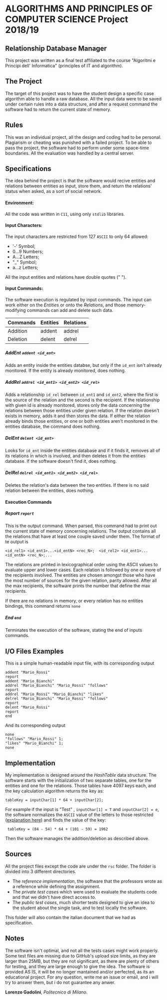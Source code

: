 # ALGORITHMS AND PRINCIPLES OF COMPUTER SCIENCE Project 2018/19

Relationship Database Manager
-----------------------------

This project was written as a final test affiliated to the course "Algoritmi e Principi dell' Informatica" (principles of IT and algorithm).

The Project
-----------
The target of this project was to have the student design a specific case algorithm able to handle a raw database. All the 
input data were to be saved under certain rules into a data structure, and after a request command the software had to return the current state
of memory.

Rules
----------------------
This was an individual project, all the design and coding had to be personal. Plagiarism or cheating was punished with a failed project.
To be able to pass the project, the software had to perform under some space-time boundaries.
All the evaluation was handled by a central server.

Specifications
--------------

The idea behind the project is that the software would recive entities and relations between entities as input, store them, and return the relations' status when asked, as a sort of social network.


#### Environment:
All the code was written in `C11`, using only `stdlib` libraries.

#### Input Characters:
The input characters are restricted from 127 `ASCII`  to only 64 allowed:
- '-' Symbol;
- 0...9 Numbers;
- A...Z Letters;
- "_" Symbol;
- a...z Letters;

All the input entities and relations have double quotes (" "). 

#### Input Commands:

The software execution is regulated by input commands. The input can work either on the *Entities* or onto the *Relations*, and those 
memory-modifying commands can add and delete such data.

Commands | Entities | Relations
--------- | --------|-----
Addition | addent | addrel
Deletion | delent | delrel

##### AddEnt  `addent <id_ent>`

Adds an entity inside the entities databse, but only if the `id_ent` isn't already monitored. If the entity is already monitored, does nothing.

##### AddRel  `addrel <id_ent1> <id_ent2> <id_rel>`

Adds a relationship `id_rel` between `id_ent1` and `id_ent2`, where the first is the source of the relation and the second is the recipient.
If the relationship with given id is already monitored, stores only the data concerning the relations between those entities under given relation.
If the relation doesn't exists in memory, adds it and then stores the data.
If either the relation already binds those entities, or one or both entities aren't monitored in the entities database, the command does nothing.
    
  
##### DelEnt `delent <id_ent>`

Looks for `id_ent` inside the entities database and if it finds it, removes all of its relations in which is involved, and then deletes it from the entities database. If the software doesn't find it, does nothing.


##### DelRel `delrel <id_ent1> <id_ent2> <id_rel>`

Deletes the relation's data between the two entities. If there is no said relation between the entities, does nothing.


#### Execution Commands

##### Report `report`

This is the output command. When parsed, this command had to print out the current state of memory concerning relations.
The output contains all the relations that have at least one couple saved under them. The format of te output is

`<id_rel1> <id_ent1>...<id_entN> <rec_N>;  <id_rel2> <id_ent1>...<id_entN> <rec_N>;...`

The relations are printed in lexicographical order using the ASCII values to evaluate upper and lower cases.
Each relation is followed by one or more of the recipients involved. The entities are chosen amongst those who have the most number of sources for the given relation, parity allowed.
After all the max recipients, the software prints the number that define the max recipients. 

If there are no relations in memory, or every relation has no entities bindings, this command returns `none`



##### End  `end`

Terminates the execution of the software, stating the end of inputs commands.


I/O Files Examples
-------------------

This is a simple human-readable input file, with its corresponding output

```
addent "Mario_Rossi"
report
addent "Mario_Bianchi"
addrel "Mario_Bianchi" "Mario_Rossi" "follows"
report
addrel "Mario_Rossi" "Mario_Bianchi" "likes"
delrel "Mario_Bianchi" "Mario_Rossi" "follows"
report
delent "Mario_Rossi"
report
end
```
And its corresponding output

```
none
"follows" "Mario_Rossi" 1;
"likes" "Mario_Bianchi" 1;
none
```

Implementation
--------------

My implementation is designed around the *HashTable* data structure. The software starts with the initialization of two separate tables, one for the entities and one for the relations. Those tables have 4097 keys each, and the key calculation algorithm returns the key as:

```
tableKey = inputChar[1] * 64 + inputChar[2];
```

For example if the input is "Test" , `inputChar[1] = T` and `inputChar[2] = e`, the software normalizes the `ASCII` value of the letters to those restricted ([explanation here](https://github.com/TehLowLow/A.P.I.-Project2018-19/blob/e18c8cbdf7a9d3ab4dea62915abab5eb62272e28/main.c#L869)) and finds the value of the key:

```
 tableKey = (84 - 54) * 64 + (101 - 59) = 1962
```

Then the software manages the addition/deletion as described above.

Sources
---------

All the project files except the code are under the `rsc` folder. The folder is divided into 3 different directories.
- The *reference implementation*, the software that the professors wrote as a reference while defining the assignment. 
- The *private test cases* which were used to evaluate the students code and that we didn't have direct access to.
- The *public test cases*, much shorter tests designed to give an idea to the student about the single task, and to test locally the software.

This folder will also contain the italian document that we had as specification.


Notes
-------

The software isn't optimal, and not all the tests cases might work properly.
Some test files are missing due to GitHub's upload size limits, as they are larger than 25MB, but they are not significant, as there are plenty of others for testing, and they are large enough to give the idea.
The software is provided AS IS, it will be no longer mantained and/or perfected, as its an educational project.
For any question, write me an issue or email, and i will try to answer them, but i do not guarantee any anwer.



**Lorenzo Gadolini**, *Politecnico di Milano*.













